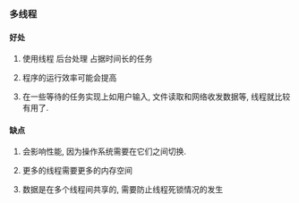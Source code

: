 ### 多线程
#### 好处
1. 使用线程
后台处理
占据时间长的任务

1. 程序的运行效率可能会提高

1. 在一些等待的任务实现上如用户输入,
文件读取和网络收发数据等,
线程就比较有用了.

#### 缺点
1. 会影响性能,
因为操作系统需要在它们之间切换.

2. 更多的线程需要更多的内存空间

4. 数据是在多个线程间共享的,
需要防止线程死锁情况的发生
